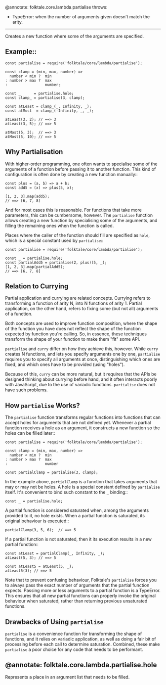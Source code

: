 @annotate: folktale.core.lambda.partialise
throws:
  - TypeError: when the number of arguments given doesn't match the arity.
---
Creates a new function where some of the arguments are specified.


## Example::

    const partialise = require('folktale/core/lambda/partialise');

    const clamp = (min, max, number) =>
      number < min ?  min
    : number > max ?  max
    :                 number;

    const _      = partialise.hole;
    const clamp_ = partialise(3, clamp);

    const atLeast = clamp_(_, Infinity, _);
    const atMost  = clamp_(-Infinity, _, _);

    atLeast(3, 2); // ==> 3
    atLeast(3, 5); // ==> 5

    atMost(5, 3);  // ==> 3
    atMost(5, 10); // ==> 5


## Why Partialisation

With higher-order programming, one often wants to specialise some of
the arguments of a function before passing it to another function.
This kind of configuration is often done by creating a new function
manually::

    const plus = (a, b) => a + b;
    const add5 = (x) => plus(5, x);

    [1, 2, 3].map(add5);
    // ==> [6, 7, 8]

And for most cases this is reasonable. For functions that take more
parameters, this can be cumbersome, however. The `partialise` function
allows creating a new function by specialising some of the arguments,
and filling the remaining ones when the function is called.

Places where the caller of the function should fill are specified as
`hole`, which is a special constant used by `partialise`::

    const partialise = require('folktale/core/lambda/partialise');

    const _ = partialise.hole;
    const partialAdd5 = partialise(2, plus)(5, _);
    [1, 2, 3].map(partialAdd5);
    // ==> [6, 7, 8]


## Relation to Currying

Partial application and currying are related concepts. Currying
refers to transforming a function of arity N, into N functions of
arity 1. Partial application, on the other hand, refers to
fixing some (but not all) arguments of a function.

Both concepts are used to improve function composition, where the
shape of the function you have does not reflect the shape of the
function expected by function you're calling. So, in essence, these
techniques transform the shape of your function to make them "fit"
some API.

`partialise` and `curry` differ on how they achieve this, however.
While `curry` creates N functions, and lets you specify arguments
one by one, `partialise` requires you to specify all arguments at
once, distinguishing which ones are fixed, and which ones have to
be provided (using "holes").

Because of this, `curry` can be more natural, but it requires that
the APIs be designed thinking about currying before hand, and it
often interacts poorly with JavaScript, due to the use of variadic
functions. `partialise` does not have such problems.


## How `partialise` Works?

The `partialise` function transforms regular functions into
functions that can accept holes for arguments that are not
defined yet. Whenever a partial function receives a hole as
an argument, it constructs a new function so the holes can
be filled later::

    const partialise = require('folktale/core/lambda/partialise');

    const clamp = (min, max, number) =>
      number < min ?  min
    : number > max ?  max
    :                 number

    const partialClamp = partialise(3, clamp);

In the example above, `partialClamp` is a function that takes
arguments that may or may not be holes. A hole is a special
constant defined by `partialise` itself. It's convenient to
bind such constant to the `_` binding::

    const _ = partialise.hole;

A partial function is considered saturated when, among the
arguments provided to it, no hole exists. When a partial function
is saturated, its original behaviour is executed::

    partialClamp(3, 5, 6);  // ==> 5

If a partial function is not saturated, then it its execution
results in a new partial function::

    const atLeast = partialClamp(_, Infinity, _);
    atLeast(5, 3); // ==> 5

    const atLeast5 = atLeast(5, _);
    atLeast5(3); // ==> 5

Note that to prevent confusing behaviour, Folktale's `partialise`
forces you to always pass the exact number of arguments that the
partial function expects. Passing more or less arguments to a
partial function is a TypeError. This ensures that all new partial
functions can properly invoke the original behaviour when saturated,
rather than returning previous unsaturated functions.


## Drawbacks of Using `partialise`

`partialise` is a convenience function for transforming the shape
of functions, and it relies on variadic application, as well as
doing a fair bit of processing before each call to determine
saturation. Combined, these make `partialise` a poor choice for
any code that needs to be performant.


@annotate: folktale.core.lambda.partialise.hole
---
Represents a place in an argument list that needs to be filled.

